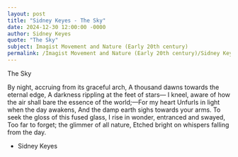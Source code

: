 ```yaml
---
layout: post
title: "Sidney Keyes - The Sky"
date: 2024-12-30 12:00:00 -0000
author: Sidney Keyes
quote: "The Sky"
subject: Imagist Movement and Nature (Early 20th century)
permalink: /Imagist Movement and Nature (Early 20th century)/Sidney Keyes/Sidney Keyes - The Sky
---
```


The Sky

By night, accruing from its graceful arch,
A thousand dawns towards the eternal edge,
A darkness rippling at the feet of stars—
I kneel, aware of how the air shall bare
the essence of the world;—For my heart
Unfurls in light when the day awakens,
And the damp earth sighs towards your arms.
To seek the gloss of this fused glass,
I rise in wonder, entranced and swayed,
Too far to forget; the glimmer of all nature,
Etched bright on whispers falling from the day.


- Sidney Keyes
